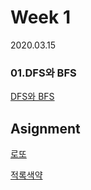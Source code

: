 # Week 1
2020.03.15

### 01.DFS와 BFS
[DFS와 BFS](https://www.acmicpc.net/problem/1260)


## Asignment
[로또](https://www.acmicpc.net/problem/6603)

[적록색약](https://www.acmicpc.net/problem/10026)
